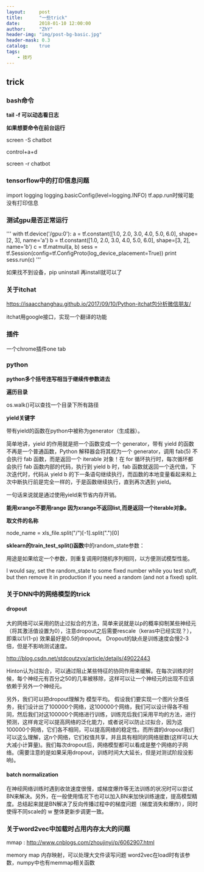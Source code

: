 ```yaml
---
layout:     post
title:      "一些trick"
date:       2018-01-10 12:00:00
author:     "ZhY"
header-img: "img/post-bg-basic.jpg"
header-mask: 0.3
catalog:    true
tags:
    - 技巧
---
```


## trick

### bash命令

**tail -f 可以动态看日志**

**如果想要命令在前台运行**

screen -S chatbot

control+a+d

screen -r chatbot


### tensorflow中的打印信息问题

import logging
logging.basicConfig(level=logging.INFO)
tf.app.run时候可能没有打印信息


### 测试gpu是否正常运行

'''
with tf.device('/gpu:0'):
	a = tf.constant([1.0, 2.0, 3.0, 4.0, 5.0, 6.0], shape=[2, 3], name='a')
	b = tf.constant([1.0, 2.0, 3.0, 4.0, 5.0, 6.0], shape=[3, 2], name='b')
	c = tf.matmul(a, b)
sess = tf.Session(config=tf.ConfigProto(log_device_placement=True))
print sess.run(c)
'''

如果找不到设备，pip uninstall 再install就可以了

### 关于itchat

https://isaacchanghau.github.io/2017/09/10/Python-itchat包分析微信朋友/

itchat用google接口，实现一个翻译的功能

### 插件

一个chrome插件one tab

### python

**python多个括号连写相当于继续传参数进去**

**遍历目录**

os.walk()可以查找一个目录下所有路径

**yield关键字**

带有yield的函数在python中被称为generator（生成器）。

简单地讲，yield 的作用就是把一个函数变成一个 generator，带有 yield 的函数不再是一个普通函数，Python 解释器会将其视为一个 generator，调用 fab(5) 不会执行 fab 函数，而是返回一个 iterable 对象！在 for 循环执行时，每次循环都会执行 fab 函数内部的代码，执行到 yield b 时，fab 函数就返回一个迭代值，下次迭代时，代码从 yield b 的下一条语句继续执行，而函数的本地变量看起来和上次中断执行前是完全一样的，于是函数继续执行，直到再次遇到 yield。

一句话来说就是通过使用yield来节省内存开销。
	
**能用xrange不要用range 因为xrange不返回list,而是返回一个iterable对象。**

**取文件的名称**

node_name = xls_file.split("/")[-1].split(".")[0]


**sklearn的train_test_split()函数**中的random_state参数：

用途是如果给定一个参数，则重复调用时随机序列相同，以方便测试模型性能。

I would say, set the random_state to some fixed number while you test stuff, but then remove it in production if you need a random (and not a fixed) split.

### 关于DNN中的网络模型的trick

#### dropout   

大的网络可以采用的防止过拟合的方法，简单来说就是以p的概率抑制某些神经元（将其激活值设置为0），注意dropout之后需要rescale（keras中已经实现？），即乘以1/(1-p)   效果最好是0.5的dropout。 Dropout的缺点是训练速度会慢2-3倍，但是不影响测试速度。

http://blog.csdn.net/stdcoutzyx/article/details/49022443

Hinton认为过拟合，可以通过阻止某些特征的协同作用来缓解。在每次训练的时候，每个神经元有百分之50的几率被移除，这样可以让一个神经元的出现不应该依赖于另外一个神经元。

另外，我们可以把dropout理解为 模型平均。 假设我们要实现一个图片分类任务，我们设计出了100000个网络，这100000个网络，我们可以设计得各不相同，然后我们对这100000个网络进行训练，训练完后我们采用平均的方法，进行预测，这样肯定可以提高网络的泛化能力，或者说可以防止过拟合，因为这100000个网络，它们各不相同，可以提高网络的稳定性。而所谓的dropout我们可以这么理解，这n个网络，它们权值共享，并且具有相同的网络层数(这样可以大大减小计算量)。我们每次dropout后，网络模型都可以看成是整个网络的子网络。(需要注意的是如果采用dropout，训练时间大大延长，但是对测试阶段没影响)。

#### batch normalization

在神经网络训练时遇到收敛速度很慢，或梯度爆炸等无法训练的状况时可以尝试BN来解决。另外，在一般使用情况下也可以加入BN来加快训练速度，提高模型精度。总结起来就是BN解决了反向传播过程中的梯度问题（梯度消失和爆炸），同时使得不同scale的 w 整体更新步调更一致。

### 关于word2vec中加载时占用内存太大的问题

mmap : http://www.cnblogs.com/zhoujinyi/p/6062907.html

memory map 内存映射，可以处理大文件读写问题     word2vec在load时有该参数，numpy中也有memmap相关函数
